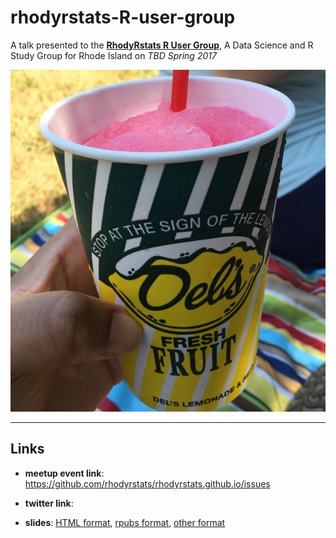 # rhodyrstats-R-user-group

A talk presented to the **[RhodyRstats R User Group](http://rhodyrstats.org/)**, A Data Science and R Study Group for Rhode Island on *TBD Spring 2017* 


![Source: Jasmine Dumas](img/ri-dells.jpg)

_____


## Links

* **meetup event link**: https://github.com/rhodyrstats/rhodyrstats.github.io/issues

* **twitter link**:

* **slides**: [HTML format](https://htmlpreview.github.io/?), [rpubs format](), [other format]()
